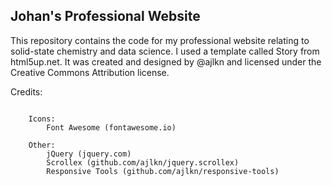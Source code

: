 ## Johan's Professional Website

This repository contains the code for my professional website relating to solid-state chemistry and data science. I used a template called Story from html5up.net. It was created and designed by @ajlkn and licensed under the Creative Commons Attribution license.

Credits:
```

	Icons:
		Font Awesome (fontawesome.io)

	Other:
		jQuery (jquery.com)
		Scrollex (github.com/ajlkn/jquery.scrollex)
		Responsive Tools (github.com/ajlkn/responsive-tools)
```

